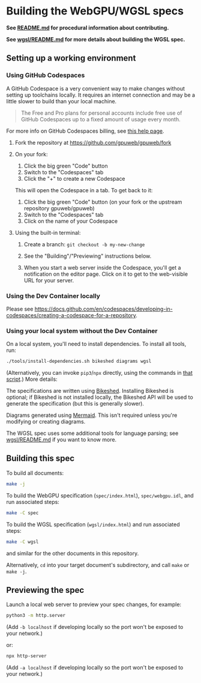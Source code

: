 # Building the WebGPU/WGSL specs

**See [README.md](README.md) for procedural information about contributing.**

**See [wgsl/README.md](wgsl/README.md) for more details about building the WGSL spec.**

## Setting up a working environment

### Using GitHub Codespaces

A GitHub Codespace is a very convenient way to make changes without setting up toolchains locally.
It requires an internet connection and may be a little slower to build than your local machine.

> The Free and Pro plans for personal accounts include free use of GitHub Codespaces up to a fixed amount of usage every month.

For more info on GitHub Codespaces billing, see [this help page](https://docs.github.com/en/billing/managing-billing-for-github-codespaces/about-billing-for-github-codespaces).

1. Fork the repository at <https://github.com/gpuweb/gpuweb/fork>
1. On your fork:
    1. Click the big green "Code" button
    1. Switch to the "Codespaces" tab
    1. Click the "+" to create a new Codespace

    This will open the Codespace in a tab. To get back to it:

    1. Click the big green "Code" button (on your fork or the upstream repository gpuweb/gpuweb)
    1. Switch to the "Codespaces" tab
    1. Click on the name of your Codespace
1. Using the built-in terminal:
    1. Create a branch: `git checkout -b my-new-change`
    1. See the "Building"/"Previewing" instructions below.

    1. When you start a web server inside the Codespace, you'll get a notification on
        the editor page. Click on it to get to the web-visible URL for your server.

### Using the Dev Container locally

Please see <https://docs.github.com/en/codespaces/developing-in-codespaces/creating-a-codespace-for-a-repository>.

### Using your local system without the Dev Container

On a local system, you'll need to install dependencies.
To install all tools, run:

```bash
./tools/install-dependencies.sh bikeshed diagrams wgsl
```

(Alternatively, you can invoke `pip3`/`npx` directly, using the commands in
[that script](../tools/install-dependencies.sh).) More details:

The specifications are written using [Bikeshed](https://tabatkins.github.io/bikeshed).
Installing Bikeshed is optional; if Bikeshed is not installed locally,
the Bikeshed API will be used to generate the specification
(but this is generally slower).

Diagrams generated using [Mermaid](https://mermaid-js.github.io/mermaid/).
This isn't required unless you're modifying or creating diagrams.

The WGSL spec uses some additional tools for language parsing;
see [wgsl/README.md](wgsl/README.md) if you want to know more.

## Building this spec

To build all documents:

```bash
make -j
```

To build the WebGPU specification (`spec/index.html`), `spec/webgpu.idl`, and run associated steps:

```bash
make -C spec
```

To build the WGSL specification (`wgsl/index.html`) and run associated steps:

```bash
make -C wgsl
```

and similar for the other documents in this repository.

Alternatively, `cd` into your target document's subdirectory, and call `make` or `make -j`.

## Previewing the spec

Launch a local web server to preview your spec changes, for example:

```bash
python3 -m http.server
```

(Add `-b localhost` if developing locally so the port won't be exposed to your network.)

or:

```bash
npx http-server
```

(Add `-a localhost` if developing locally so the port won't be exposed to your network.)
